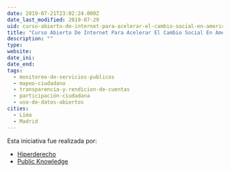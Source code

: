 ```yaml
---
date: 2019-07-21T23:02:24.000Z
date_last_modified: 2019-07-29
uid: curso-abierto-de-internet-para-acelerar-el-cambio-social-en-america-latina
title: "Curso Abierto De Internet Para Acelerar El Cambio Social En América Latina"
description: ""
type: 
website: 
date_ini: 
date_end: 
tags:
  - monitoreo-de-servicios-publicos
  - mapeo-ciudadano
  - transparencia-y-rendicion-de-cuentas
  - participación-ciudadana
  - uso-de-datos-abiertos
cities: 
  - Lima
  - Madrid
---
```


Esta iniciativa fue realizada por:

- [Hiperderecho](/organizaciones/hiperderecho)
- [Public Knowledge](/organizaciones/public-knowledge)
